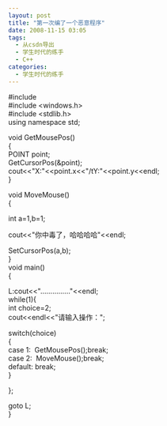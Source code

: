 ```yaml
---
layout: post
title: "第一次编了一个恶意程序"
date: 2008-11-15 03:05
tags: 
  - 从csdn导出
  - 学生时代的练手
  - C++
categories: 
  - 学生时代的练手
---
```


#include <iostream>  
#include <windows.h>  
#include <stdlib.h>  
using namespace std;

void GetMousePos()  
{  
POINT point;  
GetCursorPos(&point);  
cout<<"X:"<<point.x<<"/tY:"<<point.y<<endl;  
}  
  
void MoveMouse()  
{  
  
int a=1,b=1;  
  
cout<<"你中毒了，哈哈哈哈"<<endl;  
  
  
SetCursorPos(a,b);  
}  
void main()  
{  
  
L:cout<<"..............."<<endl;  
while(1){  
int choice=2;  
cout<<endl<<"请输入操作：";  
  
switch(choice)  
{  
case 1:  GetMousePos();break;  
case 2:  MoveMouse();break;  
default: break;  
}  
  
};

goto L;  
}

  

